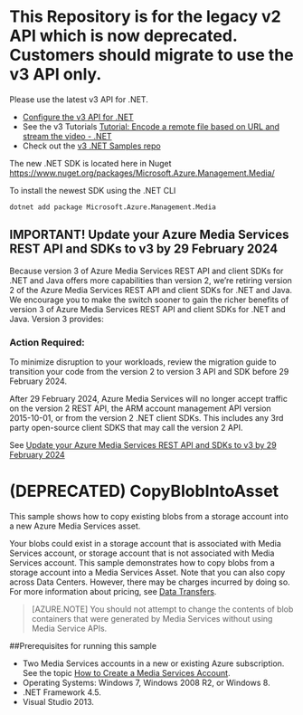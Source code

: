 
# This Repository is for the legacy v2 API which is now deprecated. Customers should migrate to use the v3 API only.

Please use the latest v3 API for .NET. 
- [Configure the v3 API for .NET](https://docs.microsoft.com/en-us/azure/media-services/latest/configure-connect-dotnet-howto)
- See the v3 Tutorials [Tutorial: Encode a remote file based on URL and stream the video - .NET](https://docs.microsoft.com/en-us/azure/media-services/latest/stream-files-dotnet-quickstart)
- Check out the [v3 .NET Samples repo](https://github.com/Azure-Samples/media-services-v3-dotnet)

The new .NET SDK is located here in Nuget
https://www.nuget.org/packages/Microsoft.Azure.Management.Media/

To install the newest SDK using the .NET CLI
```
dotnet add package Microsoft.Azure.Management.Media
```

## IMPORTANT! Update your Azure Media Services REST API and SDKs to v3 by 29 February 2024

Because version 3 of Azure Media Services REST API and client SDKs for .NET and Java offers more capabilities than version 2, we’re retiring version 2 of the Azure Media Services REST API and client SDKs for .NET and Java. We encourage you to make the switch sooner to gain the richer benefits of version 3 of Azure Media Services REST API and client SDKs for .NET and Java. Version 3 provides: 

### Action Required:
To minimize disruption to your workloads, review the migration guide to transition your code from the version 2 to version 3 API and SDK before 29 February 2024. 

After 29 February 2024, Azure Media Services will no longer accept traffic on the version 2 REST API, the ARM account management API version 2015-10-01, or from the version 2 .NET client SDKs. This includes any 3rd party open-source client SDKS that may call the version 2 API.  

See [Update your Azure Media Services REST API and SDKs to v3 by 29 February 2024](https://azure.microsoft.com/en-us/updates/update-your-azure-media-services-rest-api-and-sdks-to-v3-by-29-february-2024)


# (DEPRECATED) CopyBlobIntoAsset

This sample shows how to copy existing blobs from a storage account into a new Azure Media Services asset.

Your blobs could exist in a storage account that is associated with Media Services account, or storage account that is not associated with Media Services account. This sample demonstrates how to copy blobs from a storage account into a Media Services Asset. Note that you can also copy across Data Centers. However, there may be charges incurred by doing so. For more information about pricing, see [Data Transfers](http://azure.microsoft.com/pricing/#header-11).

>[AZURE.NOTE] You should not attempt to change the contents of blob containers that were generated by Media Services without using Media Service APIs.

##Prerequisites for running this sample

- Two Media Services accounts in a new or existing Azure subscription. See the topic [How to Create a Media Services Account](http://azure.microsoft.com/documentation/articles/media-services-create-account.md).
- Operating Systems: Windows 7, Windows 2008 R2, or Windows 8.
- .NET Framework 4.5.
- Visual Studio 2013.
